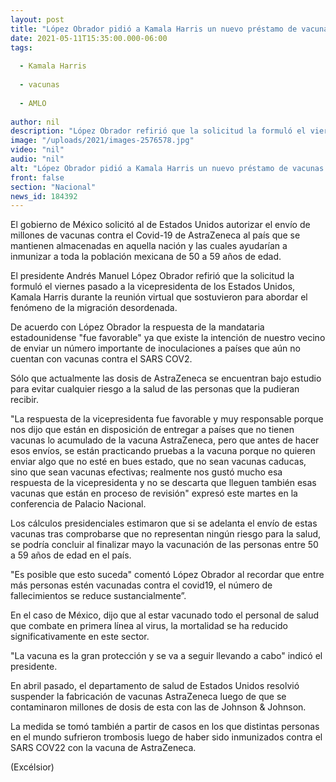 ```yaml
---
layout: post
title: "López Obrador pidió a Kamala Harris un nuevo préstamo de vacunas AstraZeneca"
date: 2021-05-11T15:35:00.000-06:00
tags:
  
  - Kamala Harris
  
  - vacunas
  
  - AMLO
  
author: nil
description: "López Obrador refirió que la solicitud la formuló el viernes pasado a la vicepresidenta de EU, Kamala Harris en la reunión virtual donde abordaron la migración desordenada"
image: "/uploads/2021/images-2576578.jpg"
video: "nil"
audio: "nil"
alt: "López Obrador pidió a Kamala Harris un nuevo préstamo de vacunas AstraZeneca"
front: false
section: "Nacional"
news_id: 184392
---
```


El gobierno de México solicitó al de Estados Unidos autorizar el envío de millones de vacunas contra el Covid-19 de AstraZeneca al país que se mantienen almacenadas en aquella nación y las cuales ayudarían a inmunizar a toda la población mexicana de 50 a 59 años de edad.

El presidente Andrés Manuel López Obrador refirió que la solicitud la formuló el viernes pasado a la vicepresidenta de los Estados Unidos, Kamala Harris durante la reunión virtual que sostuvieron para abordar el fenómeno de la migración desordenada.

De acuerdo con López Obrador la respuesta de la mandataria estadounidense "fue favorable" ya que existe la intención de nuestro vecino de enviar un número importante de inoculaciones a países que aún no cuentan con vacunas contra el SARS COV2.

Sólo que actualmente las dosis de AstraZeneca se encuentran bajo estudio para evitar cualquier riesgo a la salud de las personas que la pudieran recibir.

"La respuesta de la vicepresidenta fue favorable y muy responsable porque nos dijo que están en disposición de entregar a países que no tienen vacunas lo acumulado de la vacuna  AstraZeneca, pero que antes de hacer esos envíos, se están practicando pruebas a la vacuna porque no quieren  enviar algo que no esté en bues estado, que no sean vacunas caducas, sino que sean vacunas efectivas; realmente nos gustó mucho esa respuesta de la vicepresidenta y no se descarta que lleguen también  esas vacunas que están en proceso de revisión" expresó este martes en la conferencia de Palacio Nacional.

Los cálculos presidenciales estimaron que si se adelanta el envío de estas vacunas tras comprobarse que no representan ningún riesgo para la salud, se podría concluir al finalizar mayo la vacunación de las personas entre 50 a 59 años de edad en el país.

"Es posible que esto suceda" comentó López Obrador al recordar que entre más personas estén vacunadas contra el covid19, el número de fallecimientos se reduce sustancialmente”.

En el caso de México, dijo que al estar vacunado todo el personal de salud que combate en primera línea al virus, la mortalidad se ha reducido significativamente en este sector.

"La vacuna es la gran protección y se va a seguir llevando a cabo" indicó el presidente.

En abril pasado, el departamento de salud de Estados Unidos resolvió suspender la fabricación de vacunas AstraZeneca luego de que se contaminaron millones de dosis de esta con las de Johnson & Johnson.

La medida se tomó también a partir de casos en los que distintas personas en el mundo sufrieron trombosis luego de haber sido inmunizados contra el SARS COV22 con la vacuna de AstraZeneca.

(Excélsior)